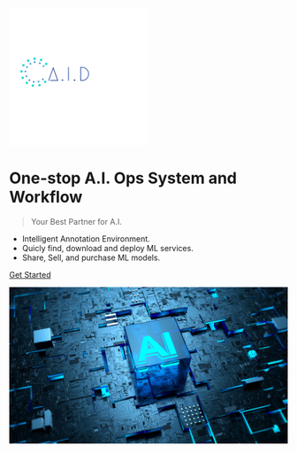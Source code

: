<img src="assets/images/logo_transparent.png" alt="drawing" width="250"/>

# One-stop A.I. Ops System and Workflow

> Your Best Partner for A.I.

* Intelligent Annotation Environment.
* Quicly find, download and deploy ML services. 
* Share, Sell, and purchase ML models.

[Get Started](/guide/quick-start)

![](assets/images/bg2-min.jpg)
